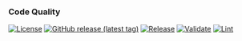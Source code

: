 ### Code Quality
[![License](https://img.shields.io/github/license/geekcell/terraform-aws-efs)](https://github.com/geekcell/terraform-aws-efs/blob/master/LICENSE)
[![GitHub release (latest tag)](https://img.shields.io/github/v/release/geekcell/terraform-aws-efs?logo=github&sort=semver)](https://github.com/geekcell/terraform-aws-efs/releases)
[![Release](https://github.com/geekcell/terraform-aws-efs/actions/workflows/release.yaml/badge.svg)](https://github.com/geekcell/terraform-aws-efs/actions/workflows/release.yaml)
[![Validate](https://github.com/geekcell/terraform-aws-efs/actions/workflows/validate.yaml/badge.svg)](https://github.com/geekcell/terraform-aws-efs/actions/workflows/validate.yaml)
[![Lint](https://github.com/geekcell/terraform-aws-efs/actions/workflows/linter.yaml/badge.svg)](https://github.com/geekcell/terraform-aws-efs/actions/workflows/linter.yaml)

<!--
Comment in these badges if they apply to the repository.

### Security
[![Infrastructure Tests](https://www.bridgecrew.cloud/badges/github/geekcell/terraform-aws-efs/general)](https://www.bridgecrew.cloud/link/badge?vcs=github&fullRepo=geekcell%2Fterraform-aws-efs&benchmark=INFRASTRUCTURE+SECURITY)

#### Cloud
[![Infrastructure Tests](https://www.bridgecrew.cloud/badges/github/geekcell/terraform-aws-efs/cis_aws)](https://www.bridgecrew.cloud/link/badge?vcs=github&fullRepo=geekcell%2Fterraform-aws-efs&benchmark=CIS+AWS+V1.2)
[![Infrastructure Tests](https://www.bridgecrew.cloud/badges/github/geekcell/terraform-aws-efs/cis_aws_13)](https://www.bridgecrew.cloud/link/badge?vcs=github&fullRepo=geekcell%2Fterraform-aws-efs&benchmark=CIS+AWS+V1.3)
[![Infrastructure Tests](https://www.bridgecrew.cloud/badges/github/geekcell/terraform-aws-efs/cis_azure)](https://www.bridgecrew.cloud/link/badge?vcs=github&fullRepo=geekcell%2Fterraform-aws-efs&benchmark=CIS+AZURE+V1.1)
[![Infrastructure Tests](https://www.bridgecrew.cloud/badges/github/geekcell/terraform-aws-efs/cis_azure_13)](https://www.bridgecrew.cloud/link/badge?vcs=github&fullRepo=geekcell%2Fterraform-aws-efs&benchmark=CIS+AZURE+V1.3)
[![Infrastructure Tests](https://www.bridgecrew.cloud/badges/github/geekcell/terraform-aws-efs/cis_gcp)](https://www.bridgecrew.cloud/link/badge?vcs=github&fullRepo=geekcell%2Fterraform-aws-efs&benchmark=CIS+GCP+V1.1)

##### Container
[![Infrastructure Tests](https://www.bridgecrew.cloud/badges/github/geekcell/terraform-aws-efs/cis_kubernetes_16)](https://www.bridgecrew.cloud/link/badge?vcs=github&fullRepo=geekcell%2Fterraform-aws-efs&benchmark=CIS+KUBERNETES+V1.6)
[![Infrastructure Tests](https://www.bridgecrew.cloud/badges/github/geekcell/terraform-aws-efs/cis_eks_11)](https://www.bridgecrew.cloud/link/badge?vcs=github&fullRepo=geekcell%2Fterraform-aws-efs&benchmark=CIS+EKS+V1.1)
[![Infrastructure Tests](https://www.bridgecrew.cloud/badges/github/geekcell/terraform-aws-efs/cis_gke_11)](https://www.bridgecrew.cloud/link/badge?vcs=github&fullRepo=geekcell%2Fterraform-aws-efs&benchmark=CIS+GKE+V1.1)
[![Infrastructure Tests](https://www.bridgecrew.cloud/badges/github/geekcell/terraform-aws-efs/cis_kubernetes)](https://www.bridgecrew.cloud/link/badge?vcs=github&fullRepo=geekcell%2Fterraform-aws-efs&benchmark=CIS+KUBERNETES+V1.5)

#### Data protection
[![Infrastructure Tests](https://www.bridgecrew.cloud/badges/github/geekcell/terraform-aws-efs/soc2)](https://www.bridgecrew.cloud/link/badge?vcs=github&fullRepo=geekcell%2Fterraform-aws-efs&benchmark=SOC2)
[![Infrastructure Tests](https://www.bridgecrew.cloud/badges/github/geekcell/terraform-aws-efs/pci)](https://www.bridgecrew.cloud/link/badge?vcs=github&fullRepo=geekcell%2Fterraform-aws-efs&benchmark=PCI-DSS+V3.2)
[![Infrastructure Tests](https://www.bridgecrew.cloud/badges/github/geekcell/terraform-aws-efs/pci_dss_v321)](https://www.bridgecrew.cloud/link/badge?vcs=github&fullRepo=geekcell%2Fterraform-aws-efs&benchmark=PCI-DSS+V3.2.1)
[![Infrastructure Tests](https://www.bridgecrew.cloud/badges/github/geekcell/terraform-aws-efs/iso)](https://www.bridgecrew.cloud/link/badge?vcs=github&fullRepo=geekcell%2Fterraform-aws-efs&benchmark=ISO27001)
[![Infrastructure Tests](https://www.bridgecrew.cloud/badges/github/geekcell/terraform-aws-efs/nist)](https://www.bridgecrew.cloud/link/badge?vcs=github&fullRepo=geekcell%2Fterraform-aws-efs&benchmark=NIST-800-53)
[![Infrastructure Tests](https://www.bridgecrew.cloud/badges/github/geekcell/terraform-aws-efs/hipaa)](https://www.bridgecrew.cloud/link/badge?vcs=github&fullRepo=geekcell%2Fterraform-aws-efs&benchmark=HIPAA)
[![Infrastructure Tests](https://www.bridgecrew.cloud/badges/github/geekcell/terraform-aws-efs/fedramp_moderate)](https://www.bridgecrew.cloud/link/badge?vcs=github&fullRepo=geekcell%2Fterraform-aws-efs&benchmark=FEDRAMP+%28MODERATE%29)

-->
